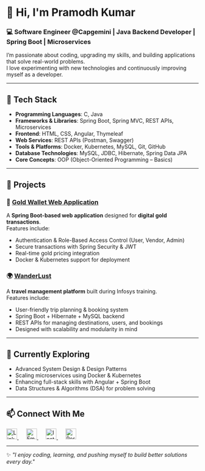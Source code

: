 <!---

- 👋 Hi, I’m @PramodhKumar3
- 👀 I’m interested in C, PYTHON, JAVA, HTML, CSS, JAVASCRIPT, PHP, DATA STRUCTURES
- 🌱 I’ve completed my learning in PYTHON, JAVA, DATA STRUCTURES
- 💞️ I’m looking to collaborate on ...
- 📫 How to reach me ...

PramodhKumar3/PramodhKumar3 is a ✨ special ✨ repository because its `README.md` (this file) appears on your GitHub profile.
You can click the Preview link to take a look at your changes.
--->
# 👋 Hi, I'm Pramodh Kumar  

### 💻 Software Engineer @Capgemini | Java Backend Developer | Spring Boot | Microservices  

I’m passionate about coding, upgrading my skills, and building applications that solve real-world problems.  
I love experimenting with new technologies and continuously improving myself as a developer.  

---

## 🔧 Tech Stack  

- **Programming Languages**: C, Java  
- **Frameworks & Libraries**: Spring Boot, Spring MVC, REST APIs, Microservices  
- **Frontend**: HTML, CSS, Angular, Thymeleaf  
- **Web Services**: REST APIs (Postman, Swagger)  
- **Tools & Platforms**: Docker, Kubernetes, MySQL, Git, GitHub  
- **Database Technologies**: MySQL, JDBC, Hibernate, Spring Data JPA  
- **Core Concepts**: OOP (Object-Oriented Programming – Basics)  

---

## 🚀 Projects  

### 🏦 [Gold Wallet Web Application](https://github.com/PramodhKumar3/Gold-Wallet-Web-Application) 

A **Spring Boot-based web application** designed for **digital gold transactions**.  
Features include:  
- Authentication & Role-Based Access Control (User, Vendor, Admin)  
- Secure transactions with Spring Security & JWT  
- Real-time gold pricing integration  
- Docker & Kubernetes support for deployment  

### 🌍 [WanderLust](https://github.com/PramodhKumar3/WanderLust) 

A **travel management platform** built during Infosys training.  
Features include:  
- User-friendly trip planning & booking system  
- Spring Boot + Hibernate + MySQL backend  
- REST APIs for managing destinations, users, and bookings  
- Designed with scalability and modularity in mind  

---

## 🌱 Currently Exploring  

- Advanced System Design & Design Patterns  
- Scaling microservices using Docker & Kubernetes  
- Enhancing full-stack skills with Angular + Spring Boot  
- Data Structures & Algorithms (DSA) for problem solving  

---

## 📫 Connect With Me  

<p align="left">
  <a href="https://www.linkedin.com/in/tamminaina-pramodh-kumar-6433a4242" target="_blank">
    <img src="https://cdn-icons-png.flaticon.com/512/3536/3536505.png" alt="LinkedIn" width="28" height="28"/>
  </a>&nbsp;&nbsp;&nbsp;&nbsp;
  
  <a href="mailto:tamminainapramodhkumar6@gmail.com" target="_blank">
    <img src="https://cdn-icons-png.flaticon.com/512/5968/5968534.png" alt="Email" width="28" height="28"/>
  </a>&nbsp;&nbsp;&nbsp;&nbsp;
  
  <a href="https://www.instagram.com/its__me_pramodh03/" target="_blank">
    <img src="https://cdn-icons-png.flaticon.com/512/2111/2111463.png" alt="Instagram" width="28" height="28"/>
  </a>&nbsp;&nbsp;&nbsp;&nbsp;
  
  <a href="https://yourportfolio.com" target="_blank">
    <img src="https://cdn-icons-png.flaticon.com/512/841/841364.png" alt="Portfolio" width="28" height="28"/>
  </a>
</p>

---

✨ *"I enjoy coding, learning, and pushing myself to build better solutions every day."*  
